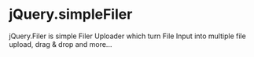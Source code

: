 # jQuery.simpleFiler
jQuery.Filer is simple Filer Uploader which turn File Input into multiple file upload, drag &amp; drop and more...
